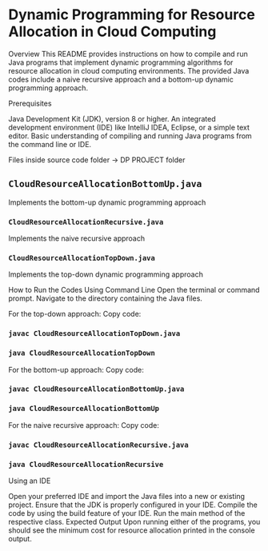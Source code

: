 
# Dynamic Programming for Resource Allocation in Cloud Computing

Overview
This README provides instructions on how to compile and run Java programs that implement dynamic programming algorithms for resource allocation in cloud computing environments. The provided Java codes include a naive recursive approach and a bottom-up dynamic programming approach.

Prerequisites

Java Development Kit (JDK), version 8 or higher.
An integrated development environment (IDE) like IntelliJ IDEA, Eclipse, or a simple text editor.
Basic understanding of compiling and running Java programs from the command line or IDE.

Files inside source code folder -> DP PROJECT folder

## `CloudResourceAllocationBottomUp.java`
Implements the bottom-up dynamic programming approach

### `CloudResourceAllocationRecursive.java`
Implements the naive recursive approach

### `CloudResourceAllocationTopDown.java`
Implements the top-down dynamic programming approach

How to Run the Codes
Using Command Line
Open the terminal or command prompt.
Navigate to the directory containing the Java files.


For the top-down approach:
Copy code:
### `javac CloudResourceAllocationTopDown.java`
### `java CloudResourceAllocationTopDown`

For the bottom-up approach:
Copy code:
### `javac CloudResourceAllocationBottomUp.java`
### `java CloudResourceAllocationBottomUp`

For the naive recursive approach:
Copy code:
### `javac CloudResourceAllocationRecursive.java`
### `java CloudResourceAllocationRecursive`

Using an IDE

Open your preferred IDE and import the Java files into a new or existing project.
Ensure that the JDK is properly configured in your IDE.
Compile the code by using the build feature of your IDE.
Run the main method of the respective class.
Expected Output
Upon running either of the programs, you should see the minimum cost for resource allocation printed in the console output.



